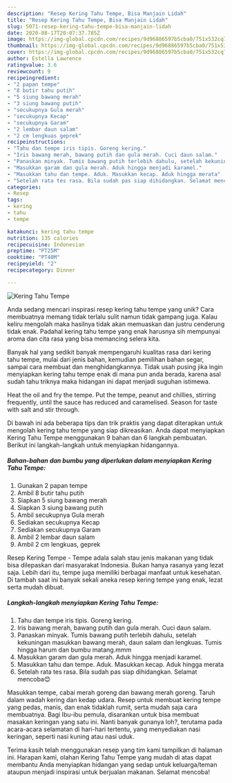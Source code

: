 ```yaml
---
description: "Resep Kering Tahu Tempe, Bisa Manjain Lidah"
title: "Resep Kering Tahu Tempe, Bisa Manjain Lidah"
slug: 5071-resep-kering-tahu-tempe-bisa-manjain-lidah
date: 2020-08-17T20:07:37.785Z
image: https://img-global.cpcdn.com/recipes/9d96886597b5cba0/751x532cq70/kering-tahu-tempe-foto-resep-utama.jpg
thumbnail: https://img-global.cpcdn.com/recipes/9d96886597b5cba0/751x532cq70/kering-tahu-tempe-foto-resep-utama.jpg
cover: https://img-global.cpcdn.com/recipes/9d96886597b5cba0/751x532cq70/kering-tahu-tempe-foto-resep-utama.jpg
author: Estella Lawrence
ratingvalue: 3.6
reviewcount: 9
recipeingredient:
- "2 papan tempe"
- "8 butir tahu putih"
- "5 siung bawang merah"
- "3 siung bawang putih"
- "secukupnya Gula merah"
- "secukupnya Kecap"
- "secukupnya Garam"
- "2 lembar daun salam"
- "2 cm lengkuas geprek"
recipeinstructions:
- "Tahu dan tempe iris tipis. Goreng kering."
- "Iris bawang merah, bawang putih dan gula merah. Cuci daun salam."
- "Panaskan minyak. Tumis bawang putih terlebih dahulu, setelah kekuningan masukkan bawang merah, daun salam dan lengkuas. Tumis hingga harum dan bumbu matang.mmm"
- "Masukkan garam dan gula merah. Aduk hingga menjadi karamel."
- "Masukkan tahu dan tempe. Aduk. Masukkan kecap. Aduk hingga merata"
- "Setelah rata tes rasa. Bila sudah pas siap dihidangkan. Selamat mencoba😊"
categories:
- Resep
tags:
- kering
- tahu
- tempe

katakunci: kering tahu tempe 
nutrition: 135 calories
recipecuisine: Indonesian
preptime: "PT25M"
cooktime: "PT40M"
recipeyield: "2"
recipecategory: Dinner

---
```



![Kering Tahu Tempe](https://img-global.cpcdn.com/recipes/9d96886597b5cba0/751x532cq70/kering-tahu-tempe-foto-resep-utama.jpg)

Anda sedang mencari inspirasi resep kering tahu tempe yang unik? Cara membuatnya memang tidak terlalu sulit namun tidak gampang juga. Kalau keliru mengolah maka hasilnya tidak akan memuaskan dan justru cenderung tidak enak. Padahal kering tahu tempe yang enak harusnya sih mempunyai aroma dan cita rasa yang bisa memancing selera kita.

Banyak hal yang sedikit banyak mempengaruhi kualitas rasa dari kering tahu tempe, mulai dari jenis bahan, kemudian pemilihan bahan segar, sampai cara membuat dan menghidangkannya. Tidak usah pusing jika ingin menyiapkan kering tahu tempe enak di mana pun anda berada, karena asal sudah tahu triknya maka hidangan ini dapat menjadi suguhan istimewa.

Heat the oil and fry the tempe. Put the tempe, peanut and chillies, stirring frequently, until the sauce has reduced and caramelised. Season for taste with salt and stir through.


Di bawah ini ada beberapa tips dan trik praktis yang dapat diterapkan untuk mengolah kering tahu tempe yang siap dikreasikan. Anda dapat menyiapkan Kering Tahu Tempe menggunakan 9 bahan dan 6 langkah pembuatan. Berikut ini langkah-langkah untuk menyiapkan hidangannya.

<!--inarticleads1-->

##### Bahan-bahan dan bumbu yang diperlukan dalam menyiapkan Kering Tahu Tempe:

1. Gunakan 2 papan tempe
1. Ambil 8 butir tahu putih
1. Siapkan 5 siung bawang merah
1. Siapkan 3 siung bawang putih
1. Ambil secukupnya Gula merah
1. Sediakan secukupnya Kecap
1. Sediakan secukupnya Garam
1. Ambil 2 lembar daun salam
1. Ambil 2 cm lengkuas, geprek


Resep Kering Tempe - Tempe adala salah stau jenis makanan yang tidak bisa dilepaskan dari masyarakat Indonesia. Bukan hanya rasanya yang lezat saja. Lebih dari itu, tempe juga memiliki berbagai manfaat untuk kesehatan. Di tambah saat ini banyak sekali aneka resep kering tempe yang enak, lezat serta mudah dibuat. 

<!--inarticleads2-->

##### Langkah-langkah menyiapkan Kering Tahu Tempe:

1. Tahu dan tempe iris tipis. Goreng kering.
1. Iris bawang merah, bawang putih dan gula merah. Cuci daun salam.
1. Panaskan minyak. Tumis bawang putih terlebih dahulu, setelah kekuningan masukkan bawang merah, daun salam dan lengkuas. Tumis hingga harum dan bumbu matang.mmm
1. Masukkan garam dan gula merah. Aduk hingga menjadi karamel.
1. Masukkan tahu dan tempe. Aduk. Masukkan kecap. Aduk hingga merata
1. Setelah rata tes rasa. Bila sudah pas siap dihidangkan. Selamat mencoba😊


Masukkan tempe, cabai merah goreng dan bawang merah goreng. Taruh dalam wadah kering dan kedap udara. Resep untuk membuat kering tempe yang pedas, manis, dan enak tidaklah rumit, serta mudah saja cara membuatnya. Bagi Ibu-ibu pemula, disarankan untuk bisa membuat masakan keringan yang satu ini. Nanti banyak gunanya loh?, terutama pada acara-acara selamatan di hari-hari tertentu, yang menyediakan nasi keringan, seperti nasi kuning atau nasi uduk. 

Terima kasih telah menggunakan resep yang tim kami tampilkan di halaman ini. Harapan kami, olahan Kering Tahu Tempe yang mudah di atas dapat membantu Anda menyiapkan hidangan yang sedap untuk keluarga/teman ataupun menjadi inspirasi untuk berjualan makanan. Selamat mencoba!
